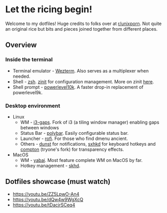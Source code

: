 # Let the ricing begin!

Welcome to my dotfiles! Huge credits to folks over at [r/unixporn](https://www.reddit.com/r/unixporn/). Not quite an original rice but bits and pieces joined together from different places.

## Overview

### Inside the terminal
- Terminal emulator - [Wezterm](https://wezfurlong.org/wezterm/). Also serves as a
multiplexer when needed.
- Shell - [zsh](http://zsh.sourceforge.net/). [zinit](https://github.com/zdharma-continuum/zinit) for configuration management. More on zinit [here](./TODO.md#the-state-of-zinit).
- Shell prompt - [powerlevel10k](https://github.com/romkatv/powerlevel10k). A faster drop-in replacement of powerlevel9k.

### Desktop environment
- Linux
  - WM - [i3-gaps](https://github.com/Airblader/i3). Fork of i3 (a tiling window manager) enabling gaps between windows
  - Status Bar - [polybar](https://github.com/polybar/polybar). Easily configurable status bar.
  - Launcher - [rofi](https://github.com/davatorium/rofi). For those who find dmenu ancient.
  - Others - [dunst](https://dunst-project.org/) for notifications, [sxhkd](https://github.com/baskerville/sxhkd) for keyboard hotkeys and [compton](https://github.com/tryone144/compton) (tryone's fork) for transparency effects.
- MacOS
  - WM - [yabai](https://github.com/koekeishiya/yabai). Most feature complete WM on MacOS by far.
  - Hotkey management - [skhd](https://github.com/koekeishiya/skhd).

## Dotfiles showcase (must watch)
- https://youtu.be/ZZ5LpwO-An4
- https://youtu.be/dQw4w9WgXcQ
- https://youtu.be/tDacjrSCeq4
